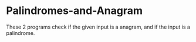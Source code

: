 # Palindromes-and-Anagram
These 2 programs check if the given input is a anagram, and if the input is a palindrome.
